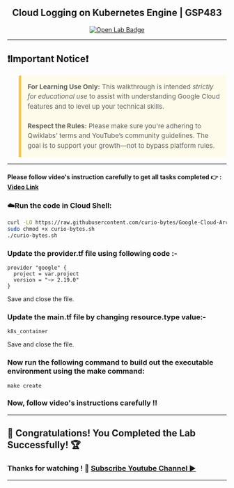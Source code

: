 
<h2 align="center">
Cloud Logging on Kubernetes Engine | GSP483
</h2>

<div align="center">
  <a href="https://www.cloudskillsboost.google/games/6276/labs/39705" target="_blank" rel="noopener noreferrer">
    <img src="https://img.shields.io/badge/Open_Lab-Cloud_Skills_Boost-4285F4?style=for-the-badge&logo=google&logoColor=white&labelColor=34A853" alt="Open Lab Badge">
  </a>
</div>

---

## ❗Important Notice❗

<blockquote style="background-color: #fffbea; border-left: 6px solid #f7c948; padding: 1em; font-size: 15px; line-height: 1.5;">
  <strong>For Learning Use Only:</strong> This walkthrough is intended <em>strictly for educational use</em> to assist with understanding Google Cloud features and to level up your technical skills.
  <br><br>
  <strong>Respect the Rules:</strong> Please make sure you're adhering to Qwiklabs’ terms and YouTube’s community guidelines. The goal is to support your growth—not to bypass platform rules.
</blockquote>

---

#### Please follow video's instruction carefully to get all tasks completed 👉 : [Video Link](https://youtu.be/koct79A1KVY)

### ☁️Run the code in Cloud Shell:

```bash
curl -LO https://raw.githubusercontent.com/curio-bytes/Google-Cloud-Arcade/main/Cloud%20Logging%20on%20Kubernetes%20Engine/curio-bytes.sh
sudo chmod +x curio-bytes.sh
./curio-bytes.sh
```



### Update the provider.tf file using following code :-
```
provider "google" {
  project = var.project
  version = "~> 2.19.0"
}
```
Save and close the file.

### Update the main.tf file by changing resource.type value:-
```
k8s_container
```
Save and close the file.

### Now run the following command to build out the executable environment using the make command:

```
make create
``` 

### Now, follow video's instructions carefully !!

---
## 🎉 Congratulations! You Completed the Lab Successfully! 🏆

### Thanks for watching ! 💮 [Subscribe Youtube Channel ▶️](https://youtube.com/@curio_bytes_15?si=rJfZC1bLswC79o3V)
---
